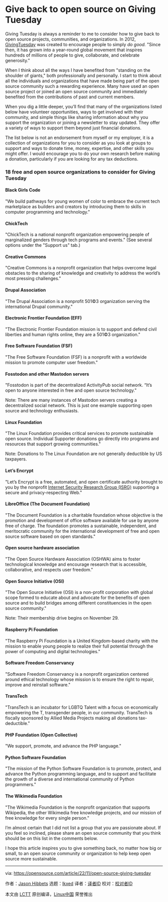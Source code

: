 [#]: subject: "Give back to open source on Giving Tuesday"
[#]: via: "https://opensource.com/article/22/11/open-source-giving-tuesday"
[#]: author: "Jason Hibbets https://opensource.com/users/jhibbets"
[#]: collector: "lkxed"
[#]: translator: " "
[#]: reviewer: " "
[#]: publisher: " "
[#]: url: " "

Give back to open source on Giving Tuesday
======

Giving Tuesday is always a reminder to me to consider how to give back to open source projects, communities, and organizations. In 2012, [GivingTuesday][1] was created to encourage people to simply _do good._ "Since then, it has grown into a year-round global movement that inspires hundreds of millions of people to give, collaborate, and celebrate generosity."

When I think about all the ways I have benefited from "standing on the shoulder of giants," both professionally and personally. I start to think about all the individuals and organizations that have made being part of the open source community such a rewarding experience. Many have used an open source project or joined an open source community and immediately benefited from the contributions of past and current members.

When you dig a little deeper, you’ll find that many of the organizations listed below have volunteer opportunities, ways to get involved with their community, and simple things like sharing information about why you support the organization or joining a newsletter to stay updated. They offer a variety of ways to support them beyond just financial donations.

The list below is not an endorsement from myself or my employer, it is a collection of organizations for you to consider as you look at groups to support and ways to donate time, money, expertise, and other skills you might offer. I would encourage you to do your own research before making a donation, particularly if you are looking for any tax deductions.

### 18 free and open source organizations to consider for Giving Tuesday

#### Black Girls Code

"We build pathways for young women of color to embrace the current tech marketplace as builders and creators by introducing them to skills in computer programming and technology."

#### ChickTech

"ChickTech is a national nonprofit organization empowering people of marginalized genders through tech programs and events." (See several options under the "Support us" tab.)

#### Creative Commons

"Creative Commons is a nonprofit organization that helps overcome legal obstacles to the sharing of knowledge and creativity to address the world’s most pressing challenges." 

#### Drupal Association

"The Drupal Association is a nonprofit 501©3 organization serving the international Drupal community." 

#### Electronic Frontier Foundation (EFF)

"The Electronic Frontier Foundation mission is to support and defend civil liberties and human rights online, they are a 501©3 organization."

#### Free Software Foundation (FSF)

"The Free Software Foundation (FSF) is a nonprofit with a worldwide mission to promote computer user freedom."

#### Fosstodon and other Mastodon servers

"Fosstodon is part of the decentralized ActivityPub social network. “It’s open to anyone interested in free and open source technology."

Note: There are many instances of Mastodon servers creating a decentralized social network. This is just one example supporting open source and technology enthusiasts.

#### Linux Foundation

"The Linux Foundation provides critical services to promote sustainable open source. Individual Supporter donations go directly into programs and resources that support growing communities."

Note: Donations to The Linux Foundation are not generally deductible by US taxpayers.

#### Let’s Encrypt

"Let’s Encrypt is a free, automated, and open certificate authority brought to you by the nonprofit [Internet Security Research Group (ISRG)][2] supporting a secure and privacy-respecting Web."

#### LibreOffice (The Document Foundation)

"The Document Foundation is a charitable foundation whose objective is the promotion and development of office software available for use by anyone free of charge. The foundation promotes a sustainable, independent, and meritocratic community for the international development of free and open source software based on open standards."

#### Open source hardware association

"The Open Source Hardware Association (OSHWA) aims to foster technological knowledge and encourage research that is accessible, collaborative, and respects user freedom."

#### Open Source Initiative (OSI)

"The Open Source Initiative (OSI) is a non-profit corporation with global scope formed to educate about and advocate for the benefits of open source and to build bridges among different constituencies in the open source community."

Note: Their membership drive begins on November 29.

#### Raspberry Pi Foundation

"The Raspberry Pi Foundation is a United Kingdom-based charity with the mission to enable young people to realize their full potential through the power of computing and digital technologies."

#### Software Freedom Conservancy

"Software Freedom Conservancy is a nonprofit organization centered around ethical technology whose mission is to ensure the right to repair, improve and reinstall software."

#### TransTech

"TransTech is an incubator for LGBTQ Talent with a focus on economically empowering the T, transgender people, in our community. TransTech is fiscally sponsored by Allied Media Projects making all donations tax-deductible."

#### PHP Foundation (Open Collective)

"We support, promote, and advance the PHP language."

#### Python Software Foundation

"The mission of the Python Software Foundation is to promote, protect, and advance the Python programming language, and to support and facilitate the growth of a diverse and international community of Python programmers."

#### The Wikimedia Foundation

"The Wikimedia Foundation is the nonprofit organization that supports Wikipedia, the other Wikimedia free knowledge projects, and our mission of free knowledge for every single person."

I’m almost certain that I did not list a group that you are passionate about. If you feel so inclined, please share an open source community that you think should be on this list in the comments below.

I hope this article inspires you to give something back, no matter how big or small, to an open source community or organization to help keep open source more sustainable.

--------------------------------------------------------------------------------

via: https://opensource.com/article/22/11/open-source-giving-tuesday

作者：[Jason Hibbets][a]
选题：[lkxed][b]
译者：[译者ID](https://github.com/译者ID)
校对：[校对者ID](https://github.com/校对者ID)

本文由 [LCTT](https://github.com/LCTT/TranslateProject) 原创编译，[Linux中国](https://linux.cn/) 荣誉推出

[a]: https://opensource.com/users/jhibbets
[b]: https://github.com/lkxed
[1]: https://www.givingtuesday.org/
[2]: https://www.abetterinternet.org/

